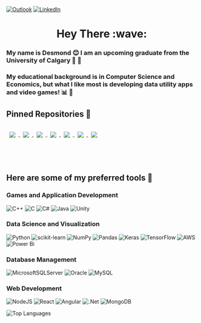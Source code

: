 
[![Outlook](https://img.shields.io/badge/Microsoft_Outlook-0078D4?style=for-the-badge&logo=microsoft-outlook&logoColor=white)](mailto:desmondobrien01@outlook.com)
[![LinkedIn](https://img.shields.io/badge/linkedin-%230077B5.svg?style=for-the-badge&logo=linkedin&logoColor=white)](https://www.linkedin.com/in/des-ob/)


<h1 align="center">Hey There :wave:  </h1>

### My name is Desmond :blush:  I am an upcoming graduate from the University of Calgary :straight_ruler: :notebook:

### My educational background is in Computer Science and Economics, but what I like most is developing data utility apps and video games! :bar_chart: :space_invader:


## Pinned Repositories :pushpin:

<a href="https://github.com/NickSavino/SiegeAndSorcery">
  <img align="center" style="margin:1rem 0.5rem" src="https://github-readme-stats-git-masterrstaa-rickstaa.vercel.app/api/pin/?username=NickSavino&repo=SiegeAndSorcery&title_color=ffffff&text_color=c9cacc&icon_color=019443&bg_color=002410" />
</a>

<a href="https://github.com/desobob11/FakeNewsNLP">
  <img align="center" style="margin:1rem 0.5rem" src="https://github-readme-stats-git-masterrstaa-rickstaa.vercel.app/api/pin/?username=desobob11&repo=FakeNewsNLP&title_color=ffffff&text_color=c9cacc&icon_color=019443&bg_color=002410" />
</a>


<a href="https://github.com/desobob11/RetailRenaissance">
  <img align="center" style="margin:1rem 0.5rem" src="https://github-readme-stats-git-masterrstaa-rickstaa.vercel.app/api/pin/?username=desobob11&repo=RetailRenaissance&title_color=ffffff&text_color=c9cacc&icon_color=019443&bg_color=002410" />
</a>

<a href="https://github.com/desobob11/SDLDoom">
  <img align="center" style="margin:1rem 0.5rem" src="https://github-readme-stats-git-masterrstaa-rickstaa.vercel.app/api/pin/?username=desobob11&repo=SDLDoom&title_color=ffffff&text_color=c9cacc&icon_color=019443&bg_color=002410" />
</a>

<a href="https://github.com/desobob11/Konkey-Dong">
  <img align="center" style="margin:1rem 0.5rem" src="https://github-readme-stats-git-masterrstaa-rickstaa.vercel.app/api/pin/?username=desobob11&repo=Konkey-Dong&title_color=ffffff&text_color=c9cacc&icon_color=019443&bg_color=002410" />
</a>

<a href="https://github.com/desobob11/Pong">
  <img align="center" style="margin:1rem 0.5rem" src="https://github-readme-stats-git-masterrstaa-rickstaa.vercel.app/api/pin/?username=desobob11&repo=Pong&title_color=ffffff&text_color=c9cacc&icon_color=019443&bg_color=002410" />
</a>


<a href="https://github.com/desobob11/SpaceSnake">
  <img align="center" style="margin:1rem 0.5rem" src="https://github-readme-stats-git-masterrstaa-rickstaa.vercel.app/api/pin/?username=desobob11&repo=SpaceSnake&title_color=ffffff&text_color=c9cacc&icon_color=019443&bg_color=002410" />
</a>



<br></br>


## Here are some of my preferred tools 🚀 

### Games and Application Development
![C++](https://img.shields.io/badge/c++-%2300599C.svg?style=for-the-badge&logo=c%2B%2B&logoColor=white)
![C](https://img.shields.io/badge/c-%2300599C.svg?style=for-the-badge&logo=c&logoColor=white)
![C#](https://img.shields.io/badge/c%23-%23239120.svg?style=for-the-badge&logo=csharp&logoColor=white)
![Java](https://img.shields.io/badge/java-%23ED8B00.svg?style=for-the-badge&logo=openjdk&logoColor=white)
![Unity](https://img.shields.io/badge/unity-%23000000.svg?style=for-the-badge&logo=unity&logoColor=white)

### Data Science and Visualization
![Python](https://img.shields.io/badge/python-3670A0?style=for-the-badge&logo=python&logoColor=ffdd54)
![scikit-learn](https://img.shields.io/badge/scikit--learn-%23F7931E.svg?style=for-the-badge&logo=scikit-learn&logoColor=white)
![NumPy](https://img.shields.io/badge/numpy-%23013243.svg?style=for-the-badge&logo=numpy&logoColor=white)
![Pandas](https://img.shields.io/badge/pandas-%23150458.svg?style=for-the-badge&logo=pandas&logoColor=white)
![Keras](https://img.shields.io/badge/Keras-%23D00000.svg?style=for-the-badge&logo=Keras&logoColor=white)
![TensorFlow](https://img.shields.io/badge/TensorFlow-%23FF6F00.svg?style=for-the-badge&logo=TensorFlow&logoColor=white)
![AWS](https://img.shields.io/badge/AWS-%23FF9900.svg?style=for-the-badge&logo=amazon-aws&logoColor=white)
![Power Bi](https://img.shields.io/badge/power_bi-F2C811?style=for-the-badge&logo=powerbi&logoColor=black)

### Database Management
![MicrosoftSQLServer](https://img.shields.io/badge/Microsoft%20SQL%20Server-CC2927?style=for-the-badge&logo=microsoft%20sql%20server&logoColor=white)
![Oracle](https://img.shields.io/badge/Oracle-F80000?style=for-the-badge&logo=oracle&logoColor=white)
![MySQL](https://img.shields.io/badge/mysql-4479A1.svg?style=for-the-badge&logo=mysql&logoColor=white)

### Web Development
![NodeJS](https://img.shields.io/badge/node.js-6DA55F?style=for-the-badge&logo=node.js&logoColor=white)
![React](https://img.shields.io/badge/react-%2320232a.svg?style=for-the-badge&logo=react&logoColor=%2361DAFB)
![Angular](https://img.shields.io/badge/angular-%23DD0031.svg?style=for-the-badge&logo=angular&logoColor=white)
![.Net](https://img.shields.io/badge/.NET-5C2D91?style=for-the-badge&logo=.net&logoColor=white)
![MongoDB](https://img.shields.io/badge/MongoDB-%234ea94b.svg?style=for-the-badge&logo=mongodb&logoColor=white)

![Top Languages](https://github-readme-stats.vercel.app/api/top-langs/?username=desobob11&hide=GLSL,Perl,ReScript,C%2b%2b,Makefile,C)




